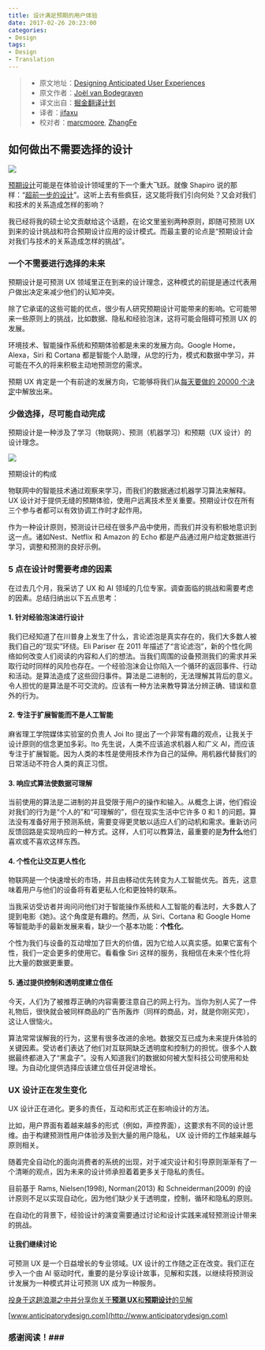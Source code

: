```yaml
---
title: 设计满足预期的用户体验
date: 2017-02-26 20:23:00
categories:
- Design
tags:
- Design
- Translation
---
```


> * 原文地址：[Designing Anticipated User Experiences](https://uxdesign.cc/designing-anticipated-user-experiences-c419b574a417#.k46dd8myv)
> * 原文作者：[Joël van Bodegraven](https://uxdesign.cc/@jvb_nl?source=post_header_lockup)
> * 译文出自：[掘金翻译计划](https://github.com/xitu/gold-miner)
> * 译者：[jifaxu](https://github.com/jifaxu)
> * 校对者：[marcmoore](https://github.com/marcmoore), [ZhangFe](https://github.com/ZhangFe)


## 如何做出不需要选择的设计 ##

![](https://cdn-images-1.medium.com/max/2000/1*nJbVyR1EpTAATNqVkn3xeA.png)

[预期设计](https://www.anticipatorydesign.com/)可能是在体验设计领域里的下一个重大飞跃。就像 Shapiro 说的那样：“[超前一步的设计](https://www.fastcodesign.com/3045039/the-next-big-thing-in-design-fewer-choices)”。这听上去有些疯狂，这又能将我们引向何处？又会对我们和技术的关系造成怎样的影响？

<!-- more -->

我已经将我的硕士论文贡献给这个话题，在论文里鉴别两种原则，即随可预测 UX 到来的设计挑战和符合预期设计应用的设计模式。而最主要的论点是“预期设计会对我们与技术的关系造成怎样的挑战”。

### 一个不需要进行选择的未来 ###

预期设计是可预测 UX 领域里正在到来的设计理念，这种模式的前提是通过代表用户做出决定来减少他们的认知冲突。

除了它承诺的这些可能的优点，很少有人研究预期设计可能带来的影响。它可能带来一些原则上的挑战，比如数据、隐私和经验泡沫，这将可能会阻碍可预测 UX 的发展。

环境技术、智能操作系统和预期体验都是未来的发展方向。Google Home，Alexa，Siri 和 Cortana 都是智能个人助理，从您的行为，模式和数据中学习，并可能在不久的将来积极主动地预测您的需求。


预期 UX 肯定是一个有前途的发展方向，它能够将我们从[每天要做的 20000 个决定](http://www.nytimes.com/2011/08/21/magazine/do-you-suffer-from-decision-fatigue.html?_r=1)中解放出来。

### 少做选择，尽可能自动完成 ###

预期设计是一种涉及了学习（物联网）、预测（机器学习）和预期（UX 设计）的设计理念。

![](https://cdn-images-1.medium.com/max/800/1*7L5dA1Cqb8Jz5aU1X900BA.png)

预期设计的构成

物联网中的智能技术通过观察来学习，而我们的数据通过机器学习算法来解释。UX 设计对于提供无缝的预期体验，使用户远离技术至关重要。预期设计仅在所有三个参与者都可以有效协调工作时才起作用。

作为一种设计原则，预测设计已经在很多产品中使用，而我们并没有积极地意识到这一点。诸如Nest、Netflix 和 Amazon 的 Echo 都是产品通过用户给定数据进行学习，调整和预测的良好示例。

### 5 点在设计时需要考虑的因素 ###

在过去几个月，我采访了 UX 和 AI 领域的几位专家。调查面临的挑战和需要考虑的因素。总结归纳出以下五点思考：

#### 1. 针对经验泡沫进行设计 ####

我们已经知道了在川普身上发生了什么，言论滤泡是真实存在的，我们大多数人被我们自己的“现实”环绕。Eli Pariser 在 2011 年描述了“言论滤泡”，新的个性化网络如何改变人们阅读的内容和人们的想法。当我们周围的设备预测我们的需求并采取行动时同样的风险也存在。一个经验泡沫会让你陷入一个循环的返回事件、行动和活动。是算法造成了这些回归事件。算法是二进制的，无法理解其背后的意义。令人担忧的是算法是不可交流的。应该有一种方法来教导算法分辨正确、错误和意外的行为。

#### **2. 专注于扩展智能而不是人工智能** ####

麻省理工学院媒体实验室的负责人 Joi Ito 提出了一个非常有趣的观点，让我关于设计原则的信念更加多彩。Ito 先生说，人类不应该追求机器人和广义 AI，而应该专注于扩展智能。因为人类的本性是使用技术作为自己的延伸。用机器代替我们的日常活动不符合人类的真正习惯。

#### 3. **响应式算法使数据可理解** ####

当前使用的算法是二进制的并且受限于用户的操作和输入。从概念上讲，他们假设对我们的行为是“个人的”和“可理解的”，但在现实生活中它许多 0 和 1 的问题。算法没有准备好用于预测系统，需要变得更灵敏以适应人们的动机和需求。重新访问反馈回路是实现响应的一种方式。这样，人们可以教算法，最重要的是**为什么**他们喜欢或不喜欢这样东西。

#### **4. 个性化让交互更人性化** ####

物联网是一个快速增长的市场，并且由移动优先转变为人工智能优先。首先，这意味着用户与他们的设备将有着更私人化和更独特的联系。

当我采访受访者并询问问他们对于智能操作系统和人工智能的看法时，大多数人了提到电影《她》。这个角度是有趣的。然而，从 Siri、Cortana 和 Google Home 等智能助手的最新发展来看，缺少一个基本功能：**个性化**。

个性为我们与设备的互动增加了巨大的价值，因为它给人以真实感。如果它富有个性，我们一定会更多的使用它。看看像 Siri 这样的服务，我相信在未来个性化将比大量的数据更重要。

#### 5. 通过提供控制和透明度建立信任 ####

今天，人们为了被推荐正确的内容需要注意自己的网上行为。当你为别人买了一件礼物后，很快就会被同样商品的广告所轰炸（同样的商品，对，就是你刚买完），这让人很恼火。

算法常常误解我的行为，这里有很多改进的余地。数据交互已成为未来提升体验的关键因素。受访者们表达了他们对互联网缺乏透明度和控制力的担忧。很多个人数据最终都进入了“黑盒子”。没有人知道我们的数据如何被大型科技公司使用和处理。为自动化提供选择应该建立信任并促进增长。

### UX 设计正在发生变化 ###

UX 设计正在进化。更多的责任，互动和形式正在影响设计的方法。

比如，用户界面有着越来越多的形式（例如，声控界面），这要求有不同的设计思维。由于构建预测性用户体验涉及到大量的用户隐私， UX 设计师的工作越来越与原则相关。

随着完全自动化的面向消费者的系统的出现，对于减灾设计和引导原则渐渐有了一个清晰的观点，因为未来的设计师承担着着更多关于隐私的责任。

目前基于 Rams, Nielsen(1998), Norman(2013)  和 Schneiderman(2009) 的设计原则不足以实现自动化，因为他们缺少关于透明度，控制，循环和隐私的原则。

在自动化的背景下，经验设计的演变需要通过讨论和设计实践来减轻预测设计带来的挑战。

#### 让我们继续讨论 ####

可预测 UX 是一个日益增长的专业领域。UX 设计的工作随之正在改变。我们正在步入一个由 AI 驱动时代，重要的是分享设计故事，见解和实践，以继续将预测设计发展为一种模式并让可预测 UX 成为一种服务。

[投身于这趟浪潮之中并分享你关于**预测 UX**和**预期设计**的见解](http://www.anticipatorydesign.com)

[www.anticipatorydesign.com](http://www.anticipatorydesign.com)

### 感谢阅读！###
